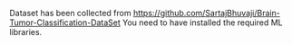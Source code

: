 Dataset has been collected from https://github.com/SartajBhuvaji/Brain-Tumor-Classification-DataSet
You need to have installed the required ML libraries.
